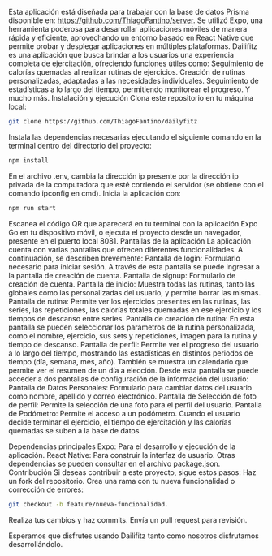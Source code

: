 Esta aplicación está diseñada para trabajar con la base de datos Prisma disponible en: https://github.com/ThiagoFantino/server. Se utilizó Expo, una herramienta poderosa para desarrollar aplicaciones móviles de manera rápida y eficiente, aprovechando un entorno basado en React Native que permite probar y desplegar aplicaciones en múltiples plataformas.
Dailifitz es una aplicación que busca brindar a los usuarios una experiencia completa de ejercitación, ofreciendo funciones útiles como:
Seguimiento de calorías quemadas al realizar rutinas de ejercicios.
Creación de rutinas personalizadas, adaptadas a las necesidades individuales.
Seguimiento de estadísticas a lo largo del tiempo, permitiendo monitorear el progreso.
Y mucho más.
Instalación y ejecución
Clona este repositorio en tu máquina local:

```bash
git clone https://github.com/ThiagoFantino/dailyfitz
```
Instala las dependencias necesarias ejecutando el siguiente comando en la terminal dentro del directorio del proyecto:
```bash
npm install
```
En el archivo .env, cambia la dirección ip presente por la dirección ip privada de la computadora que esté corriendo el servidor (se obtiene con el comando ipconfig en cmd).
Inicia la aplicación con:

```bash
npm run start
```
Escanea el código QR que aparecerá en tu terminal con la aplicación Expo Go en tu dispositivo móvil, o ejecuta el proyecto desde un navegador, presente en el puerto local 8081.
Pantallas de la aplicación
La aplicación cuenta con varias pantallas que ofrecen diferentes funcionalidades. A continuación, se describen brevemente:
Pantalla de login: Formulario necesario para iniciar sesión. A través de esta pantalla se puede ingresar a la pantalla de creación de cuenta.
Pantalla de signup: Formulario de creación de cuenta.
Pantalla de inicio: Muestra todas las rutinas, tanto las globales como las personalizadas del usuario, y permite borrar las mismas.
Pantalla de rutina: Permite ver los ejercicios presentes en las rutinas, las series, las repeticiones, las calorías totales quemadas en ese ejercicio y los tiempos de descanso entre series.
Pantalla de creación de rutina: En esta pantalla se pueden seleccionar los parámetros de la rutina personalizada, como el nombre, ejercicio, sus sets y repeticiones, imagen para la rutina y tiempo de descanso.
Pantalla de perfil: Permite ver el progreso del usuario a lo largo del tiempo, mostrando las estadísticas en distintos periodos de tiempo (día, semana, mes, año). También se muestra un calendario que permite ver el resumen de un día a elección. Desde esta pantalla se puede acceder a dos pantallas de configuración de la información del usuario:
Pantalla de Datos Personales: Formulario para cambiar datos del usuario como nombre, apellido y correo electrónico.
Pantalla de Selección de foto de perfil: Permite la selección de una foto para el perfil del usuario.
Pantalla de Podómetro: Permite el acceso a un podómetro. Cuando el usuario decide terminar el ejercicio, el tiempo de ejercitación y las calorías quemadas se suben a la base de datos

Dependencias principales
Expo: Para el desarrollo y ejecución de la aplicación.
React Native: Para construir la interfaz de usuario.
Otras dependencias se pueden consultar en el archivo package.json.
Contribución
Si deseas contribuir a este proyecto, sigue estos pasos:
Haz un fork del repositorio.
Crea una rama con tu nueva funcionalidad o corrección de errores: 

```bash
git checkout -b feature/nueva-funcionalidad.
```

Realiza tus cambios y haz commits.
Envía un pull request para revisión.


Esperamos que disfrutes usando Dailifitz tanto como nosotros disfrutamos desarrollándolo.


